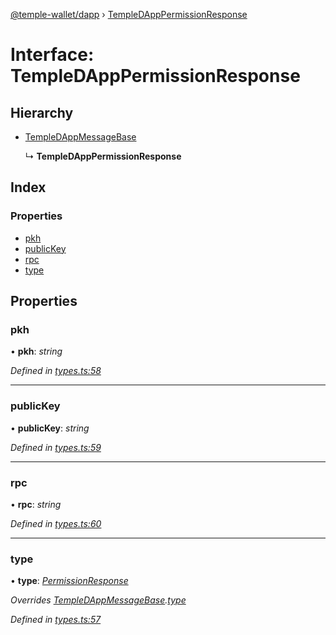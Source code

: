 [@temple-wallet/dapp](../README.md) › [TempleDAppPermissionResponse](templedapppermissionresponse.md)

# Interface: TempleDAppPermissionResponse

## Hierarchy

* [TempleDAppMessageBase](templedappmessagebase.md)

  ↳ **TempleDAppPermissionResponse**

## Index

### Properties

* [pkh](templedapppermissionresponse.md#pkh)
* [publicKey](templedapppermissionresponse.md#publickey)
* [rpc](templedapppermissionresponse.md#rpc)
* [type](templedapppermissionresponse.md#type)

## Properties

###  pkh

• **pkh**: *string*

*Defined in [types.ts:58](https://github.com/madfish-solutions/templewallet-dapp/blob/91ad23c/src/types.ts#L58)*

___

###  publicKey

• **publicKey**: *string*

*Defined in [types.ts:59](https://github.com/madfish-solutions/templewallet-dapp/blob/91ad23c/src/types.ts#L59)*

___

###  rpc

• **rpc**: *string*

*Defined in [types.ts:60](https://github.com/madfish-solutions/templewallet-dapp/blob/91ad23c/src/types.ts#L60)*

___

###  type

• **type**: *[PermissionResponse](../enums/templedappmessagetype.md#permissionresponse)*

*Overrides [TempleDAppMessageBase](templedappmessagebase.md).[type](templedappmessagebase.md#type)*

*Defined in [types.ts:57](https://github.com/madfish-solutions/templewallet-dapp/blob/91ad23c/src/types.ts#L57)*
